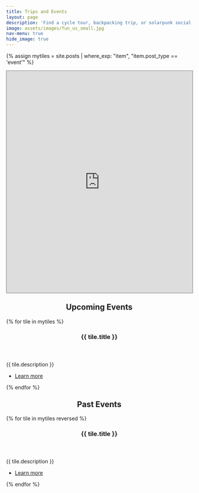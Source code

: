 ```yaml
---
title: Trips and Events
layout: page
description: 'Find a cycle tour, backpacking trip, or solarpunk social near you'
image: assets/images/fun_us_small.jpg
nav-menu: true
hide_image: true
---
```


{% assign mytiles = site.posts | where_exp: "item", "item.post_type == 'event'" %}

<!-- Main -->
<div id="main">

<section id="one">
    <div class="inner">
        <div class="iframeholder">
            <iframe src="https://calendar.google.com/calendar/embed?height=600&wkst=1&bgcolor=%234285F4&ctz=America%2FChicago&showPrint=0&showCalendars=0&showNav=1&showTitle=0&src=c29sYXJwdW5rdHJhdmVsQGdtYWlsLmNvbQ&color=%23039BE5" style="border:solid 1px #777" width="100%" height="600" frameborder="0" scrolling="no"></iframe>
        </div>
    </div>
</section>


<section id="two" class="spotlights">
    <h2 style="margin-top:5%;text-align:center;">Upcoming Events</h2>
    {% for tile in mytiles %}
    <section class="myevents" data-datefilter={{ tile.datefilter }}>
        <a href="{{ tile.link }}" target="_blank" class="image" style="max-height:300px;overflow:hidden;">
            <img src="{{ tile.image }}" alt="" data-position="center center" />
        </a>
        <div class="content">
            <div class="inner">
                <header class="major">
                    <h3>{{ tile.title }}</h3>
                </header>
                <p>{{ tile.description }}</p>
                <ul class="actions">
                    <li><a target="_blank" href="{{ tile.link }}" class="button">Learn more</a></li>
                </ul>
            </div>
        </div>
    </section>
    {% endfor %}
</section>

<section id="three" class="spotlights">
    <h2 style="margin-top:5%;text-align:center;">Past Events</h2>
    {% for tile in mytiles reversed %}
    <section class="mypastevents" data-datefilter={{ tile.datefilter }}>
        <a href="{{ tile.link }}" target="_blank" class="image" style="max-height:300px;overflow:hidden;">
            <img src="{{ tile.image }}" alt="" data-position="center center" />
        </a>
        <div class="content">
            <div class="inner">
                <header class="major">
                    <h3>{{ tile.title }}</h3>
                </header>
                <p>{{ tile.description }}</p>
                <ul class="actions">
                    <li><a target="_blank" href="{{ tile.link }}" class="button">Learn more</a></li>
                </ul>
            </div>
        </div>
    </section>
    {% endfor %}
</section>

<script>
today = new Date()
console.log(today)
format_today = today.getFullYear()*10000 + (today.getMonth()+1)*100 + today.getDate();
console.log(format_today)
tst = document.getElementsByClassName("myevents")
for (let i = 0; i < tst.length; i++){
    console.log(tst[i].dataset.datefilter)
    if (tst[i].dataset.datefilter<format_today){
        tst[i].style.display = "none"
    }
}

tst = document.getElementsByClassName("mypastevents")
for (let i = 0; i < tst.length; i++){
    console.log(tst[i].dataset.datefilter)
    if (tst[i].dataset.datefilter>format_today){
        tst[i].style.display = "none"
    }
}
</script>

</div>
